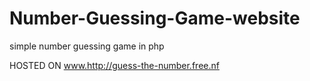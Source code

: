 # Number-Guessing-Game-website
simple number guessing game in php


HOSTED ON www.http://guess-the-number.free.nf
